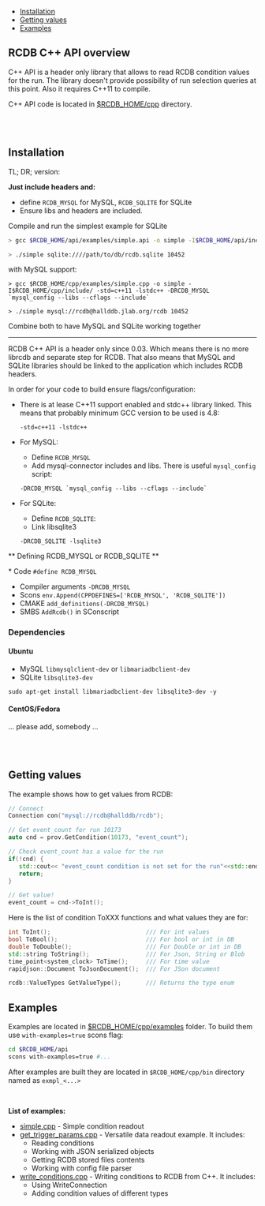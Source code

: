 - [Installation](Cpp#installation)  
- [Getting values](Cpp#getting-values)  
- [Examples](Cpp#examples)

## RCDB C++ API overview

C++ API is a header only library that allows to read RCDB condition values for the run. The library doesn't provide possibility of run selection queries at this point. Also it requires C++11 to compile. 

C++ API code is located in [$RCDB_HOME/cpp](https://github.com/JeffersonLab/rcdb/tree/master/cpp) directory. 

<br/>
<br/>

## Installation

TL; DR; version:  

**Just include headers and:**

* define ```RCDB_MYSQL``` for MySQL,  ```RCDB_SQLITE``` for SQLite
* Ensure libs and headers are included. 

Compile and run the simplest example for SQLite

```bash 
> gcc $RCDB_HOME/api/examples/simple.api -o simple -I$RCDB_HOME/api/include/ -std=c++11 -lstdc++ -lsqlite3 -DRCDB_SQLITE 

> ./simple sqlite:////path/to/db/rcdb.sqlite 10452
```

with MySQL support:
```
> gcc $RCDB_HOME/cpp/examples/simple.cpp -o simple -I$RCDB_HOME/cpp/include/ -std=c++11 -lstdc++ -DRCDB_MYSQL `mysql_config --libs --cflags --include`

> ./simple mysql://rcdb@hallddb.jlab.org/rcdb 10452
```

Combine both to have MySQL and SQLite working together

---

RCDB C++ API is a header only since 0.03. Which means there is no more librcdb and separate step for RCDB. 
That also means that MySQL and SQLite libraries should be linked to the application which includes RCDB headers. 

In order for your code to build ensure flags/configuration:

* There is at lease C++11 support enabled and stdc++ library linked. This means that probably minimum GCC version to be used is 4.8:
  
    ```-std=c++11 -lstdc++```

* For MySQL:

     * Define ```RCDB_MYSQL``` 
     * Add mysql-connector includes and libs. There is useful ```mysql_config``` script:

     ``` -DRCDB_MYSQL `mysql_config --libs --cflags --include` ```

* For SQLite:

     * Define ```RCDB_SQLITE```:
     * Link libsqlite3 

     ``` -DRCDB_SQLITE -lsqlite3 ```


** Defining RCDB_MYSQL or RCDB_SQLITE **


​* Code ```#define RCDB_MYSQL```
* Compiler arguments ```-DRCDB_MYSQL```
* Scons ```env.Append(CPPDEFINES=['RCDB_MYSQL', 'RCDB_SQLITE'])```
* CMAKE ```add_definitions(-DRCDB_MYSQL)```
* SMBS ```AddRcdb()``` in SConscript


### Dependencies

#### Ubuntu

* MySQL ```libmysqlclient-dev``` or ```libmariadbclient-dev```
* SQLite ```libsqlite3-dev```

```sudo apt-get install libmariadbclient-dev libsqlite3-dev -y```

#### CentOS/Fedora

... please add, somebody ...

<br/>
<br/>

## Getting values

The example shows how to get values from RCDB:

```cpp
// Connect
Connection con("mysql://rcdb@hallddb/rcdb");

// Get event_count for run 10173
auto cnd = prov.GetCondition(10173, "event_count");

// Check event_count has a value for the run
if(!cnd) {
   std::cout<< "event_count condition is not set for the run"<<std::endl;
   return;
}

// Get value!
event_count = cnd->ToInt();
```

Here is the list of condition ToXXX functions and what values they are for:

```cpp
int ToInt();                           /// For int values
bool ToBool();                         /// For bool or int in DB
double ToDouble();                     /// For Double or int in DB
std::string ToString();                /// For Json, String or Blob
time_point<system_clock> ToTime();     /// For time value
rapidjson::Document ToJsonDocument();  /// For JSon document

rcdb::ValueTypes GetValueType();       /// Returns the type enum
```

## Examples

Examples are located in [$RCDB_HOME/cpp/examples](https://github.com/JeffersonLab/rcdb/tree/master/cpp/examples) folder. To build them use `with-examples=true` scons flag:

```bash
cd $RCDB_HOME/api
scons with-examples=true #...
```

After examples are built they are located in `$RCDB_HOME/cpp/bin` directory named as `exmpl_<...>`

<br>

**List of examples:**

* [simple.cpp](https://github.com/JeffersonLab/rcdb/blob/master/cpp/examples/simple.cpp) - Simple condition readout
* [get_trigger_params.cpp](https://github.com/JeffersonLab/rcdb/blob/master/cpp/examples/get_trigger_params.cpp) - Versatile data readout example. It includes:  
     * Reading conditions
     * Working with JSON serialized objects
     * Getting RCDB stored files contents
     * Working with config file parser
* [write_conditions.cpp](https://github.com/JeffersonLab/rcdb/blob/master/cpp/examples/write_conditions.cpp) - Writing conditions to RCDB from C++. It includes:  
     * Using WriteConnection
     * Adding condition values of different types




